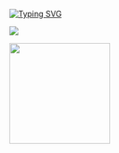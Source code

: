 [![Typing SVG](https://readme-typing-svg.demolab.com?font=Fira+Code&size=26&duration=2500&pause=1000&multiline=true&width=760&height=83&lines=Hello%2C+my+name+is+Cyrus+Behroozi;I+specialize+in+high-performance+ML+inference)](https://git.io/typing-svg)


![](https://komarev.com/ghpvc/?username=cyrusbehr)

<img height="180em" src="https://github-readme-stats.vercel.app/api?username=cyrusbehr&show_icons=true&hide_border=true&&count_private=true&include_all_commits=true" />
